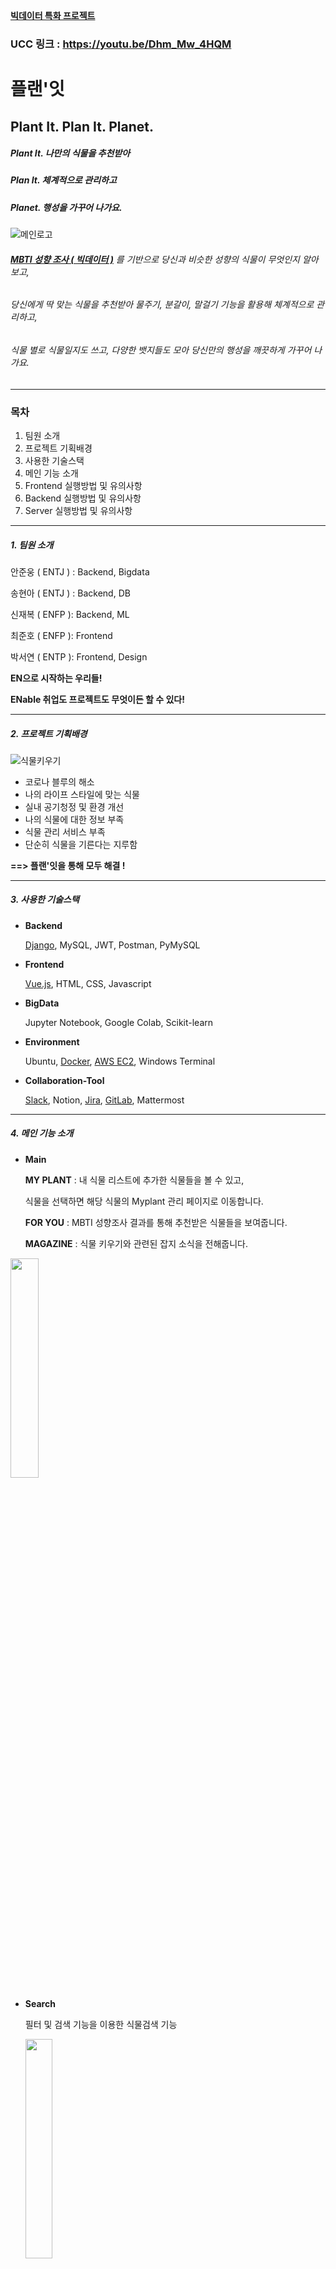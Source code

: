 <u>**빅데이터 특화 프로젝트**</u>

### UCC 링크 : https://youtu.be/Dhm_Mw_4HQM

# 플랜'잇

## Plant It. Plan It. Planet.

##### Plant It. 나만의 식물을 추천받아

##### Plan It. 체계적으로 관리하고

##### Planet. 행성을 가꾸어 나가요.

![메인로고](https://user-images.githubusercontent.com/26132746/113850720-b7a7fc80-97d5-11eb-90b1-9263702cb26a.JPG)

###### **<u>MBTI 성향 조사 ( 빅데이터 )</u>** 를 기반으로 당신과 비슷한 성향의 식물이 무엇인지 알아보고,

###### 당신에게 딱 맞는 식물을 추천받아 물주기, 분갈이, 말걸기 기능을 활용해 체계적으로 관리하고,

###### 식물 별로 식물일지도 쓰고, 다양한 뱃지들도 모아 당신만의 행성을 깨끗하게 가꾸어 나가요.

------



### 목차

1. 팀원 소개
2. 프로젝트 기획배경
3. 사용한 기술스택
4. 메인 기능 소개
5. Frontend 실행방법 및 유의사항
6. Backend 실행방법 및 유의사항
7. Server 실행방법 및 유의사항



------



##### 1. 팀원 소개




  안준웅 ( ENTJ ) : Backend, Bigdata

  송현아 ( ENTJ ) : Backend, DB

  신재복 ( ENFP ): Backend, ML

  최준호 ( ENFP ): Frontend

  박서연 ( ENTP ): Frontend, Design

  

**EN으로 시작하는 우리들!**

**ENable 취업도 프로젝트도 무엇이든 할 수 있다!**



------



##### 2. 프로젝트 기획배경



![식물키우기](https://user-images.githubusercontent.com/26132746/113860279-d19b0c80-97e0-11eb-939d-660c31693e60.JPG)



- 코로나 블루의 해소
- 나의 라이프 스타일에 맞는 식물
- 실내 공기청정 및 환경 개선
- 나의 식물에 대한 정보 부족
- 식물 관리 서비스 부족
- 단순히 식물을 기른다는 지루함



**==> 플랜'잇을 통해 모두 해결 !**



------



##### 3.  사용한 기술스택



- **Backend**

  <u>Django</u>, MySQL, JWT, Postman, PyMySQL

- **Frontend**

  <u>Vue.js</u>, HTML, CSS, Javascript

- **BigData**

  Jupyter Notebook, Google Colab, Scikit-learn

- **Environment**

  Ubuntu, <u>Docker</u>, <u>AWS EC2</u>, Windows Terminal

- **Collaboration-Tool**

  <u>Slack</u>, Notion, <u>Jira</u>, <u>GitLab</u>, Mattermost



------



##### 4. 메인 기능 소개



- **Main**

  **MY PLANT** : 내 식물 리스트에 추가한 식물들을 볼 수 있고,

  식물을 선택하면 해당 식물의 Myplant 관리 페이지로 이동합니다.

  **FOR YOU** : MBTI 성향조사 결과를 통해 추천받은 식물들을 보여줍니다.

  **MAGAZINE** : 식물 키우기와 관련된 잡지 소식을 전해줍니다.

<img src = "https://user-images.githubusercontent.com/26132746/113856811-b4643f00-97dc-11eb-8a9b-36827db986d9.JPG" width="30%" height="30%">



- **Search**

  필터 및 검색 기능을 이용한 식물검색 기능

  <img src = "https://user-images.githubusercontent.com/26132746/113857230-3b191c00-97dd-11eb-8b6d-926ad9fb6797.JPG" width="30%" height="30%">



- **SearchDetail**

  검색 페이지에서 선택한 식물에 대한 세부내용을 조회할 수 있고,

  '**+ 내 식물로 추가하기**' 버튼을 이용해 Myplant에 추가해 관리할 수 있습니다.

<img src = "https://user-images.githubusercontent.com/26132746/113860395-f1323500-97e0-11eb-99f4-97bbc95b464f.JPG" width="80%" height="80%">



- **Myplant**

  추가했던 식물들을 관리할 수 있는 페이지

  BUY IT 버튼을 통해 네이버 쇼핑의 해당 식물 구입정보로 연동

  PLANT IT 버튼을 통해 원하는 사진을 등록하고, 이름을 설정하여 식물을 심을 수 있습니다.

<img src = "https://user-images.githubusercontent.com/26132746/113857524-95b27800-97dd-11eb-89b0-dc09fb66979b.JPG" width="30%" height="30%">



- **MyplantDetail**

  **물주기** : 식물마다 정해져있는 적정시기에 물을 줄 수 있도록 알림제공 및 시각화

  **분갈이** : 식물마다 정해져있는 적정시기에 분갈이를 할 수 있도록 알림제공 및 시각화

  **말걸기** : 말걸기를 통해 카카오톡, 이메일로 식물과의 대화내용 전송 

  ( 식물 각각의 LV마다 대화 할 수 있는 내용이 다름 )

  <img src = "https://user-images.githubusercontent.com/26132746/113857751-db6f4080-97dd-11eb-9ba7-e39b3281f205.JPG" width="30%" height="30%">

  

  **물주기 실패 alert, 분갈이 실패 alert, 말걸기 alert**

  <img src = "https://user-images.githubusercontent.com/26132746/113860456-07d88c00-97e1-11eb-82f7-d6c4c0921c4e.JPG" width="100%" height="100%">

  

  **말걸기 기능 사용 시 발송되는 E-mail 및 카카오톡 알림 내용**

  <img src = "https://user-images.githubusercontent.com/26132746/113861551-4d498900-97e2-11eb-84ad-7e75f07f830d.JPG" width="100%" height="100%">



- **PLANET**

  개인 계정 LV ( 뱃지 개수에따라 LV 증가 ) 을 확인할 수 있고,

  MBTI 성향조사 다시하기, 로그아웃, 회원탈퇴 기능 제공

  **MY PLANET** 에서는 개개인의 계정 LV에 따른 행성의 정화도 관련 이미지 제공

  ( LV이 높을수록 행성이 깨끗해집니다. )

<img src = "https://user-images.githubusercontent.com/26132746/113857987-28531700-97de-11eb-9632-ecb0494536cb.JPG" width="30%" height="30%">



- **Reward**

  다양한 조건들을 만족하면 얻을 수 있는 뱃지들을 제공

  뱃지를 얻는 성취감과 함께 개인 계정의 Levelling 에 영향을 줍니다.

<img src = "https://user-images.githubusercontent.com/26132746/113858177-66503b00-97de-11eb-8f32-1a0a75915b5d.JPG" width="30%" height="30%">



##### 5. Frontend 실행방법 및 유의사항



- git clone 받아올 경우 frontend 파일 바로 밑에 .env.local 파일 생성

```jsx
VUE_APP_SERVER_URL=http://localhost:8000
VUE_APP_KAKAO_KEY=676c5fa31785f08e2ce866bd98c4c645
VUE_APP_FIREBASE_KEY=AIzaSyCdt9tGJ2WmiNqE5awIY0h0Jnh0YlY6o_Y
VUE_APP_FIREBASE_DOMAIN=plantit-6f6b0.firebaseapp.com
VUE_APP_FIREBASE_PROJECTID=plantit-6f6b0
VUE_APP_FIREBASE_STORAGEBUCKET=plantit-6f6b0.appspot.com
VUE_APP_FIREBASE_SENDERID=859791470292
VUE_APP_FIREBASE_APPID=1:859791470292:web:3e9efedfd45a6999a21541
VUE_APP_FIREBASE_MEASUREMENTID=G-RGSCSYPPJY
```

- npm install
- npm run serve

###### Install 오류가 발생했을 경우

- 우선 node_modules 파일과 package-lock.json 파일을 지운뒤 다시 npm install
- 해결이 안될 경우 읽기 전용 파일로 생성된 것일 수 있으니 npm install --force



------



##### 6. Backend 실행방법 및 유의사항



1. 가상환경에서 작업

   ```bash
   $ python -m venv venv
   $ source venv/Scripts/activate
   ```

2. `requirements.txt`에 적어 놓은 라이브러리 설치 👉 **cryptography 에러 발생시** `python -m pip install --upgrade pip`

   ```bash
   $ pip install -r requirements.txt
   ```

3. 서버 실행

   ```bash
   $ python manage.py runserver
   ```



------



##### 7. Server 실행방법 및 유의사항



###### *SSH & mysql(Docker)*



###### -- Docker 및 Mysql 설치

###### Docker 설치

https://soyoung-new-challenge.tistory.com/52

###### Mysql 설치

http://jmlim.github.io/docker/2019/07/30/docker-mysql-setup/

1. MYSQL Docker 이미지 다운로드

   ```
   docker pull mysql
   ```

2. docker 이미지 확인

   ```
   docker images
   ```

3. docker MYSQL 컨테이너 생성 및 실행

   ```
   docker run -d -p 3306:3306 -e MYSQL_ROOT_PASSWORD=root --name plantitDBContainer(컨테이너이름) -v /Users/multicampus/datadir:/var/lib/mysql mysql --character-set-server=utf8mb4 --collation-server=utf8mb4_unicode_ci
   ```

4. mysql 접속

   ```
   docker exec -it plantitDBContainer bash
   mysql -u 유저명 -p 패스워드
   ```

5. 유저생성 및 권한부여

   ```
   CREATE USER 'a101'@'%' IDENTIFIED BY '[카톡에 보낸 패스워드]';
   GRANT ALL PRIVILEGES ON *.* TO 'a101'@'%';
   flush privileges;
   ```

- mysql 있는 컨테이너 이름 : plantitDBContainer
  - mysql 계정
    - root/ root
    - a101 / [패스워드는 카톡에 보냈습니다]
- 컨테이너 bash shell 접속
  - `docker exec -it plantitDBContainer(컨테이너이름) bash`





###### Deploy

![Untitled](https://user-images.githubusercontent.com/26132746/113855421-f42a2700-97da-11eb-8577-2eef82e3a22f.png)

- docker-compose.yml 작성해준다.

```docker
# docker-compose.yml

version: '3'

services:
  vuejs:
    container_name: vuejs
    build: ./frontend
    image: frontend/vuejs
    restart: always
    ports:
      - '80:80'
    depends_on:
      - django

  django:
    container_name: django
    build: ./backend
    image: backend/django
    restart: always
    ports:
      - '8000:8000'
```

- 도커 컴포즈 올리기 (**명령어 한 줄로 배포하기**)

```bash
docker-compose up -d --build
```

- 도커 컴포즈 기본적인 명령어

```bash
docker-compose down # 도커 컴포즈 내리기
docker-compose ps # # 현재 실행 중인 도커 컴포즈 보기
```



###### Dockerizing

![Untitled (1)](https://user-images.githubusercontent.com/26132746/113855538-1de34e00-97db-11eb-9ca8-c2009dfa11a6.png)

- local version에서 수정 사항

```
front & back 카카오 도메인 수정
env 파일 도메일 수정 8000포트
```

- 기본적인 도커 명령어

```bash
docker ps   # 현재 실행 중인 컨테이너 보기 
docker stop {컨테이너 이름}    # 해당 실행 중인 컨테이너 중지  
docker images    # 도커 이미지 보기
docker image rm --force {이미지 id}    # 해당 도커 이미지 삭제
```



###### -- Backend Dockerizing



- Dockerfile을 작성해준다.

```docker
FROM python:3.7.7

ENV PYTHONUNBUFFERED 1

RUN apt-get -y update
RUN apt-get -y install vim

RUN mkdir /srv/docker
ADD . /srv/docker

WORKDIR /srv/docker

RUN pip install --upgrade pip
RUN pip install -r requirements.txt 

EXPOSE 8000 
CMD ["python", "manage.py", "runserver", "0.0.0.0:8000"]
```

- 해당 프로젝트 도커화하기

```bash
docker build -t {이미지 이름} .
```

- 도커 이미지 컨테이너로 실행 (-d : daemon 버전으로 돌리기 -p : 포트 매칭해주기)

```bash
docker run -d -p 8000:8000 {이미지 이름}
```



###### -- Frontend Dockerizing



- Dockerfile을 작성해준다.

```docker
#STEP 1 BUILD VUE PROJECT 

FROM node:12.18.1-alpine AS build 
WORKDIR /app 
COPY package.json ./ 
RUN npm install 
COPY . . 
RUN npm run build

#STEP 2 CREATE NGINX SERVER 

FROM nginx:1.19.0-alpine As prod-stage 
COPY --from=build /app/dist /usr/share/nginx/html 
COPY default.conf /temp/default.conf
RUN envsubst /app < /temp/default.conf > /etc/nginx/conf.d/default.conf

EXPOSE 80 
CMD ["nginx","-g","daemon off;"]
```

- default.conf을 작성해준다.

```docker
server {
  listen 80;
  server_name _ default_server;

  root /usr/share/nginx/html;

  location / {
    try_files $uri $uri/ /index.html;
  }
}
```

- 해당 프로젝트 도커화하기 (-d : daemon 버전으로 돌리기 -p : 포트 매칭해주기)

```bash
docker build -t {이미지 이름} .
```

- 도커 이미지 컨테이너로 실행

```bash
docker run -d -p 80:80 {이미지 이름}
```



------
